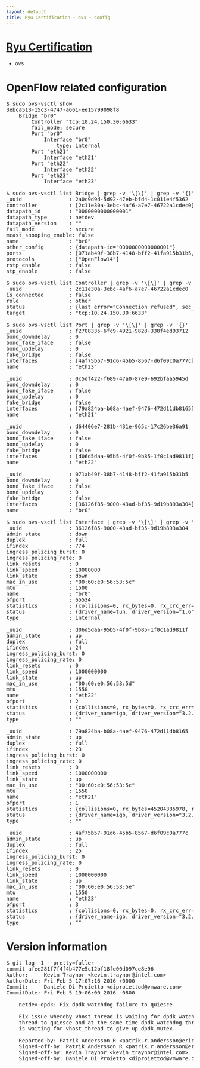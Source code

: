 ```yaml
---
layout: default
title: Ryu Certification - ovs - config
---
```

# [Ryu Certification](http://osrg.github.io/ryu/certification.html)
* ovs 

# OpenFlow related configuration
<pre>
$ sudo ovs-vsctl show
3ebca513-15c3-4747-a661-ee15799098f8
    Bridge "br0"
        Controller "tcp:10.24.150.30:6633"
        fail_mode: secure
        Port "br0"
            Interface "br0"
                type: internal
        Port "eth21"
            Interface "eth21"
        Port "eth22"
            Interface "eth22"
        Port "eth23"
            Interface "eth23"

$ sudo ovs-vsctl list Bridge | grep -v '\[\]' | grep -v '{}'
_uuid               : 2a0c9d9d-5d92-47eb-bfd4-1c011e4f5362
controller          : [2c11e30a-3ebc-4af6-a7e7-46722a1cdec0]
datapath_id         : "0000000000000001"
datapath_type       : netdev
datapath_version    : "<built-in>"
fail_mode           : secure
mcast_snooping_enable: false
name                : "br0"
other_config        : {datapath-id="0000000000000001"}
ports               : [071ab49f-38b7-4148-bff2-41fa915b31b5, 0c5df422-f689-47a0-87e9-692bfaa5945d, d64406e7-281b-431e-965c-17c26be36a91, f2708335-6fc9-4921-9828-338f4ed93712]
protocols           : ["OpenFlow14"]
rstp_enable         : false
stp_enable          : false

$ sudo ovs-vsctl list Controller | grep -v '\[\]' | grep -v '{}'
_uuid               : 2c11e30a-3ebc-4af6-a7e7-46722a1cdec0
is_connected        : false
role                : other
status              : {last_error="Connection refused", sec_since_connect="17", sec_since_disconnect="2", state=BACKOFF}
target              : "tcp:10.24.150.30:6633"

$ sudo ovs-vsctl list Port | grep -v '\[\]' | grep -v '{}'
_uuid               : f2708335-6fc9-4921-9828-338f4ed93712
bond_downdelay      : 0
bond_fake_iface     : false
bond_updelay        : 0
fake_bridge         : false
interfaces          : [4af75b57-91d6-45b5-8567-d6f09c0a777c]
name                : "eth23"

_uuid               : 0c5df422-f689-47a0-87e9-692bfaa5945d
bond_downdelay      : 0
bond_fake_iface     : false
bond_updelay        : 0
fake_bridge         : false
interfaces          : [79a824ba-b08a-4aef-9476-472d11db8165]
name                : "eth21"

_uuid               : d64406e7-281b-431e-965c-17c26be36a91
bond_downdelay      : 0
bond_fake_iface     : false
bond_updelay        : 0
fake_bridge         : false
interfaces          : [d06d5daa-95b5-4f0f-9b85-1f0c1ad9811f]
name                : "eth22"

_uuid               : 071ab49f-38b7-4148-bff2-41fa915b31b5
bond_downdelay      : 0
bond_fake_iface     : false
bond_updelay        : 0
fake_bridge         : false
interfaces          : [36126f85-9000-43ad-bf35-9d19b893a304]
name                : "br0"

$ sudo ovs-vsctl list Interface | grep -v '\[\]' | grep -v '{}'
_uuid               : 36126f85-9000-43ad-bf35-9d19b893a304
admin_state         : down
duplex              : full
ifindex             : 774
ingress_policing_burst: 0
ingress_policing_rate: 0
link_resets         : 0
link_speed          : 10000000
link_state          : down
mac_in_use          : "00:60:e0:56:53:5c"
mtu                 : 1500
name                : "br0"
ofport              : 65534
statistics          : {collisions=0, rx_bytes=0, rx_crc_err=0, rx_dropped=0, rx_errors=0, rx_frame_err=0, rx_over_err=0, rx_packets=0, tx_bytes=0, tx_dropped=0, tx_errors=0, tx_packets=0}
status              : {driver_name=tun, driver_version="1.6", firmware_version="N/A"}
type                : internal

_uuid               : d06d5daa-95b5-4f0f-9b85-1f0c1ad9811f
admin_state         : up
duplex              : full
ifindex             : 24
ingress_policing_burst: 0
ingress_policing_rate: 0
link_resets         : 0
link_speed          : 1000000000
link_state          : up
mac_in_use          : "00:60:e0:56:53:5d"
mtu                 : 1550
name                : "eth22"
ofport              : 2
statistics          : {collisions=0, rx_bytes=0, rx_crc_err=0, rx_dropped=0, rx_errors=0, rx_frame_err=0, rx_over_err=0, rx_packets=0, tx_bytes=30541005772, tx_dropped=0, tx_errors=0, tx_packets=20390588}
status              : {driver_name=igb, driver_version="3.2.10-k", firmware_version="2.10-9"}
type                : ""

_uuid               : 79a824ba-b08a-4aef-9476-472d11db8165
admin_state         : up
duplex              : full
ifindex             : 23
ingress_policing_burst: 0
ingress_policing_rate: 0
link_resets         : 0
link_speed          : 1000000000
link_state          : up
mac_in_use          : "00:60:e0:56:53:5c"
mtu                 : 1550
name                : "eth21"
ofport              : 1
statistics          : {collisions=0, rx_bytes=45204385978, rx_crc_err=0, rx_dropped=0, rx_errors=0, rx_frame_err=0, rx_over_err=0, rx_packets=30201767, tx_bytes=0, tx_dropped=0, tx_errors=0, tx_packets=0}
status              : {driver_name=igb, driver_version="3.2.10-k", firmware_version="2.10-9"}
type                : ""

_uuid               : 4af75b57-91d6-45b5-8567-d6f09c0a777c
admin_state         : up
duplex              : full
ifindex             : 25
ingress_policing_burst: 0
ingress_policing_rate: 0
link_resets         : 0
link_speed          : 1000000000
link_state          : up
mac_in_use          : "00:60:e0:56:53:5e"
mtu                 : 1550
name                : "eth23"
ofport              : 3
statistics          : {collisions=0, rx_bytes=0, rx_crc_err=0, rx_dropped=0, rx_errors=0, rx_frame_err=0, rx_over_err=0, rx_packets=0, tx_bytes=8574144000, tx_dropped=0, tx_errors=0, tx_packets=5716096}
status              : {driver_name=igb, driver_version="3.2.10-k", firmware_version="2.10-9"}
type                : ""
</pre>

# Version information
<pre>
$ git log -1 --pretty=fuller
commit afee281f7f4f4b477e5c12bf18fe00d097ce8e96
Author:     Kevin Traynor &lt;kevin.traynor@intel.com&gt;
AuthorDate: Fri Feb 5 17:07:16 2016 +0000
Commit:     Daniele Di Proietto &lt;diproiettod@vmware.com&gt;
CommitDate: Fri Feb 5 19:06:00 2016 -0800

    netdev-dpdk: Fix dpdk_watchdog failure to quiesce.
    
    Fix issue whereby vhost_thread is waiting for dpdk_watchdog
    thread to quiesce and at the same time dpdk_watchdog thread
    is waiting for vhost_thread to give up dpdk_mutex.
    
    Reported-by: Patrik Andersson R &lt;patrik.r.andersson@ericsson.com&gt;
    Signed-off-by: Patrik Andersson R &lt;patrik.r.andersson@ericsson.com&gt;
    Signed-off-by: Kevin Traynor &lt;kevin.traynor@intel.com&gt;
    Signed-off-by: Daniele Di Proietto &lt;diproiettod@vmware.com&gt;
</pre>
